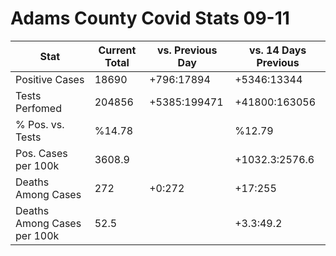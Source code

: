 # Adams County Covid Stats 09-11

Stat | Current Total | vs. Previous Day | vs. 14 Days Previous
---|---|---|---
Positive Cases | 18690 | +796:17894 | +5346:13344
Tests Perfomed | 204856 | +5385:199471 | +41800:163056
% Pos. vs. Tests | %14.78 | | %12.79
Pos. Cases per 100k | 3608.9 | | +1032.3:2576.6
Deaths Among Cases | 272 | +0:272 | +17:255
Deaths Among Cases per 100k | 52.5 | | +3.3:49.2
